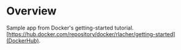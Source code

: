 # Overview
Sample app from Docker's getting-started tutorial. [https://hub.docker.com/repository/docker/rlacher/getting-started](DockerHub).
